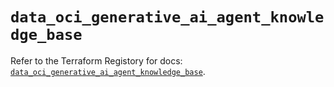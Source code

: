 # `data_oci_generative_ai_agent_knowledge_base`

Refer to the Terraform Registory for docs: [`data_oci_generative_ai_agent_knowledge_base`](https://registry.terraform.io/providers/oracle/oci/6.18.0/docs/data-sources/generative_ai_agent_knowledge_base).

